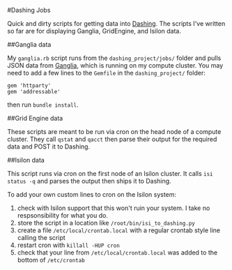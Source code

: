 #Dashing Jobs

Quick and dirty scripts for getting data into [Dashing](http://dashing.io). The scripts I've written so far are for displaying Ganglia, GridEngine, and Isilon data.

##Ganglia data

My `ganglia.rb` script runs from the `dashing_project/jobs/` folder and pulls JSON data from [Ganglia](http://ganglia.sourceforge.net/), which is running on my compute cluster. You may need to add a few lines to the `Gemfile` in the `dashing_project/` folder:

```
gem 'httparty'
gem 'addressable'
```
then run `bundle install`.

##Grid Engine data

These scripts are meant to be run via cron on the head node of a compute cluster. They call `qstat` and `qacct` then parse their output for the required data and POST it to Dashing.

##Isilon data

This script runs via cron on the first node of an Isilon cluster. It calls `isi status -q` and parses the output then ships it to Dashing.

To add your own custom lines to cron on the Isilon system:

1. check with Isilon support that this won't ruin your system. I take no respsonsibility for what you do.
1. store the script in a location like `/root/bin/isi_to_dashing.py`
1. create a file `/etc/local/crontab.local` with a regular crontab style line calling the script
1. restart cron with `killall -HUP cron`
1. check that your line from `/etc/local/crontab.local` was added to the bottom of `/etc/crontab`
